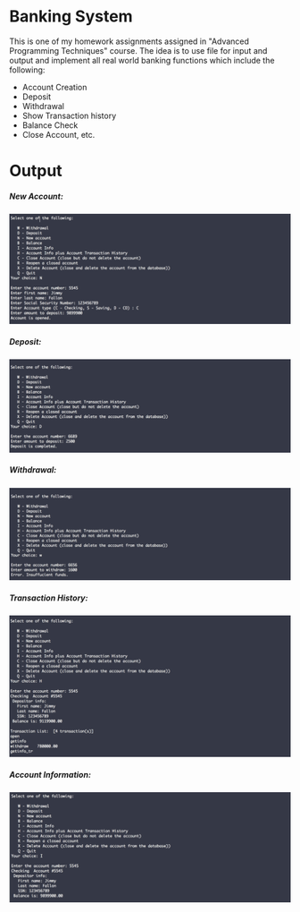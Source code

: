 # Banking System 

This is one of my homework assignments assigned in "Advanced Programming Techniques" course. The idea is to use file for input and output and implement all real world banking functions which include the following:

- Account Creation 
- Deposit
- Withdrawal 
- Show Transaction history
- Balance Check
- Close Account, etc.

# Output
##### New Account:
![New Account](https://raw.githubusercontent.com/FBHKHAN/Banking-System/master/Output_images/new_account.png)
##### Deposit:
![New Account](https://raw.githubusercontent.com/FBHKHAN/Banking-System/master/Output_images/deposit.png)
##### Withdrawal:
![New Account](https://raw.githubusercontent.com/FBHKHAN/Banking-System/master/Output_images/withdrawal.png)
##### Transaction History:
![New Account](https://raw.githubusercontent.com/FBHKHAN/Banking-System/master/Output_images/transaction_history.png)
##### Account Information:
![New Account](https://raw.githubusercontent.com/FBHKHAN/Banking-System/master/Output_images/account_information.png)




